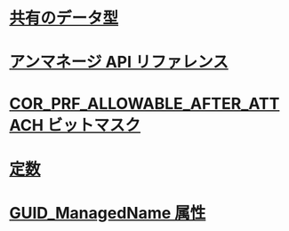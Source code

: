 # [共有のデータ型](common-data-types-unmanaged-api-reference.md)
# [アンマネージ API リファレンス](index.md)
# [COR_PRF_ALLOWABLE_AFTER_ATTACH ビットマスク](cor-prf-allowable-after-attach-bitmask.md)
# [定数](constants-unmanaged-api-reference.md)
# [GUID_ManagedName 属性](guid-managedname-attribute.md)
